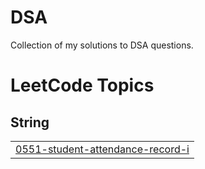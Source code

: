 # DSA
Collection of my solutions to DSA questions.

<!---LeetCode Topics Start-->
# LeetCode Topics
## String
|  |
| ------- |
| [0551-student-attendance-record-i](https://github.com/aolamide/DSA/tree/master/0551-student-attendance-record-i) |
<!---LeetCode Topics End-->